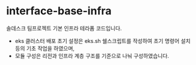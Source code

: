 # interface-base-infra
솔데스크 팀프로젝트 기본 인프라 테라폼 코드입니다.
- eks 클러스터 배포 초기 설정은 eks.sh 쉘스크립트를 작성하여 초기 명령어 설치 등의 기초 작업을 하였으며,
- 모듈 구성은 리전과 인프라 계층 구조를 기준으로 나눠 구성하였습니다.

